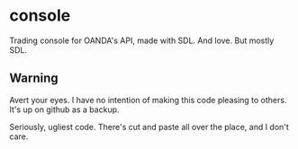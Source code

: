 # console

Trading console for OANDA's API, made with SDL. And love. But mostly SDL.

## Warning

Avert your eyes. I have no intention of making this code pleasing to others. It's up on github as a backup.

Seriously, ugliest code. There's cut and paste all over the place, and I don't care.
